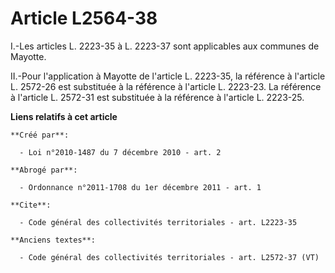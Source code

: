 # Article L2564-38

I.-Les articles L. 2223-35 à L. 2223-37 sont applicables aux communes de Mayotte. 

II.-Pour l'application à Mayotte de l'article L. 2223-35, la référence à l'article L. 2572-26 est substituée à la référence à
l'article L. 2223-23. La référence à l'article L. 2572-31 est substituée à la référence à l'article L. 2223-25.

**Liens relatifs à cet article**

	**Créé par**:

	  - Loi n°2010-1487 du 7 décembre 2010 - art. 2

	**Abrogé par**:

	  - Ordonnance n°2011-1708 du 1er décembre 2011 - art. 1

	**Cite**:

	  - Code général des collectivités territoriales - art. L2223-35

	**Anciens textes**:

	  - Code général des collectivités territoriales - art. L2572-37 (VT)
